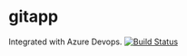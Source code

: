 # gitapp
Integrated with Azure Devops.
[![Build Status](https://dev.azure.com/ayan9093/AgileProject/_apis/build/status%2Fdevops-shuddha18.gitapp?branchName=master)](https://dev.azure.com/ayan9093/AgileProject/_build/latest?definitionId=3&branchName=master)